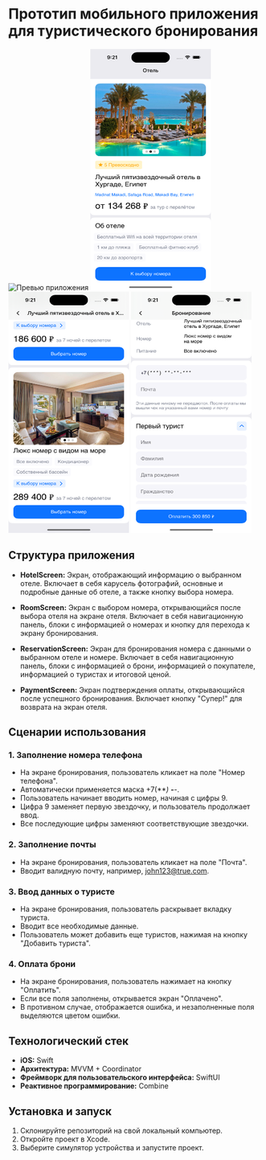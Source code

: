 # Прототип мобильного приложения для туристического бронирования

<img src="https://github.com/yuriycraft/Hotel/blob/f9ab668416de92dc56254b5991a44b9f552cb7ac/Simulator%20Screen%20Recording.gif" alt="Превью приложения" height="480" width="240" /> <img src="https://github.com/yuriycraft/Hotel/blob/main/Simulator%20Screenshot1.png" alt="Превью приложения" height="480" width="240"/> <img src="https://github.com/yuriycraft/Hotel/blob/8f55e010241353a6e2212ba842f6c4e0486ce1bc/Simulator%20Screenshot2.png" alt="Превью приложения" height="480" width="240" /> <img src="https://github.com/yuriycraft/Hotel/blob/main/Simulator%20Screenshot3.png" height="480" width="240" />

## Структура приложения

- **HotelScreen:** Экран, отображающий информацию о выбранном отеле. Включает в себя карусель фотографий, основные и подробные данные об отеле, а также кнопку выбора номера.

- **RoomScreen:** Экран с выбором номера, открывающийся после выбора отеля на экране отеля. Включает в себя навигационную панель, блоки с информацией о номерах и кнопку для перехода к экрану бронирования.

- **ReservationScreen:** Экран для бронирования номера с данными о выбранном отеле и номере. Включает в себя навигационную панель, блоки с информацией о брони, информацией о покупателе, информацией о туристах и итоговой ценой.

- **PaymentScreen:** Экран подтверждения оплаты, открывающийся после успешного бронирования. Включает кнопку "Супер!" для возврата на экран отеля.

## Сценарии использования

### 1. Заполнение номера телефона

- На экране бронирования, пользователь кликает на поле "Номер телефона".
- Автоматически применяется маска +7(***) ***-**-**.
- Пользователь начинает вводить номер, начиная с цифры 9.
- Цифра 9 заменяет первую звездочку, и пользователь продолжает ввод.
- Все последующие цифры заменяют соответствующие звездочки.

### 2. Заполнение почты

- На экране бронирования, пользователь кликает на поле "Почта".
- Вводит валидную почту, например, john123@true.com.

### 3. Ввод данных о туристе

- На экране бронирования, пользователь раскрывает вкладку туриста.
- Вводит все необходимые данные.
- Пользователь может добавить еще туристов, нажимая на кнопку "Добавить туриста".

### 4. Оплата брони

- На экране бронирования, пользователь нажимает на кнопку "Оплатить".
- Если все поля заполнены, открывается экран "Оплачено".
- В противном случае, отображается ошибка, и незаполненные поля выделяются цветом ошибки.

## Технологический стек

- **iOS:** Swift
- **Архитектура:** MVVM + Coordinator
- **Фреймворк для пользовательского интерфейса:** SwiftUI
- **Реактивное программирование:** Combine

## Установка и запуск

1. Склонируйте репозиторий на свой локальный компьютер.
2. Откройте проект в Xcode.
3. Выберите симулятор устройства и запустите проект.
